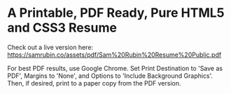# A Printable, PDF Ready, Pure HTML5 and CSS3 Resume

Check out a live version here: https://samrubin.co/assets/pdf/Sam%20Rubin%20Resume%20Public.pdf

For best PDF results, use Google Chrome. Set Print Destination to 'Save as PDF', Margins to 'None', and Options to 'Include Background Graphics'. Then, if desired, print to a paper copy from the PDF version.
